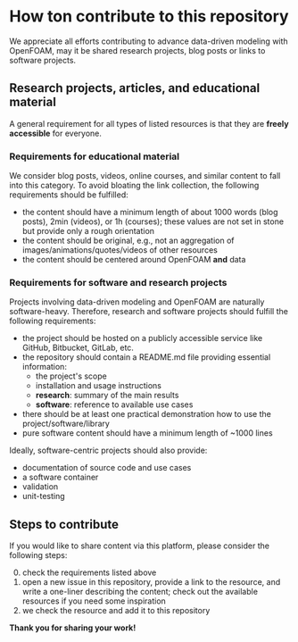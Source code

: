 # How ton contribute to this repository

We appreciate all efforts contributing to advance data-driven modeling with OpenFOAM, may it be shared research projects, blog posts or links to software projects.

## Research projects, articles, and educational material

A general requirement for all types of listed resources is that they are **freely accessible** for everyone.

### Requirements for educational material

We consider blog posts, videos, online courses, and similar content to fall into this category. To avoid bloating the link collection, the following requirements should be fulfilled:

- the content should have a minimum length of about 1000 words (blog posts), 2min (videos), or 1h (courses); these values are not set in stone but provide only a rough orientation
- the content should be original, e.g., not an aggregation of images/animations/quotes/videos of other resources
- the content should be centered around OpenFOAM **and** data

### Requirements for software and research projects

Projects involving data-driven modeling and OpenFOAM are naturally software-heavy. Therefore, research and software projects should fulfill the following requirements:

- the project should be hosted on a publicly accessible service like GitHub, Bitbucket, GitLab, etc.
- the repository should contain a README.md file providing essential information:
  - the project's scope
  - installation and usage instructions
  - **research**: summary of the main results
  - **software**: reference to available use cases
- there should be at least one practical demonstration how to use the project/software/library
- pure software content should have a minimum length of ~1000 lines

Ideally, software-centric projects should also provide:

- documentation of source code and use cases
- a software container
- validation
- unit-testing

## Steps to contribute

If you would like to share content via this platform, please consider the following steps:

0. check the requirements listed above
1. open a new issue in this repository, provide a link to the resource, and write a one-liner describing the content; check out the available resources if you need some inspiration
2. we check the resource and add it to this repository

**Thank you for sharing your work!**